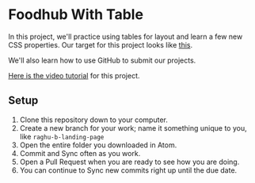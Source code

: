 # Foodhub With Table

In this project, we'll practice using tables for layout and learn a few new CSS properties. Our target for this project looks like [this](https://foodhub-with-table-target.herokuapp.com/landing.html).

We'll also learn how to use GitHub to submit our projects.

[Here is the video tutorial](https://canvas.instructure.com/courses/1018910/pages/foodhub-with-table-and-github-walkthrough) for this project.

## Setup

1. Clone this repository down to your computer.
1. Create a new branch for your work; name it something unique to you, like `raghu-b-landing-page`
1. Open the entire folder you downloaded in Atom.
1. Commit and Sync often as you work.
1. Open a Pull Request when you are ready to see how you are doing.
1. You can continue to Sync new commits right up until the due date.
